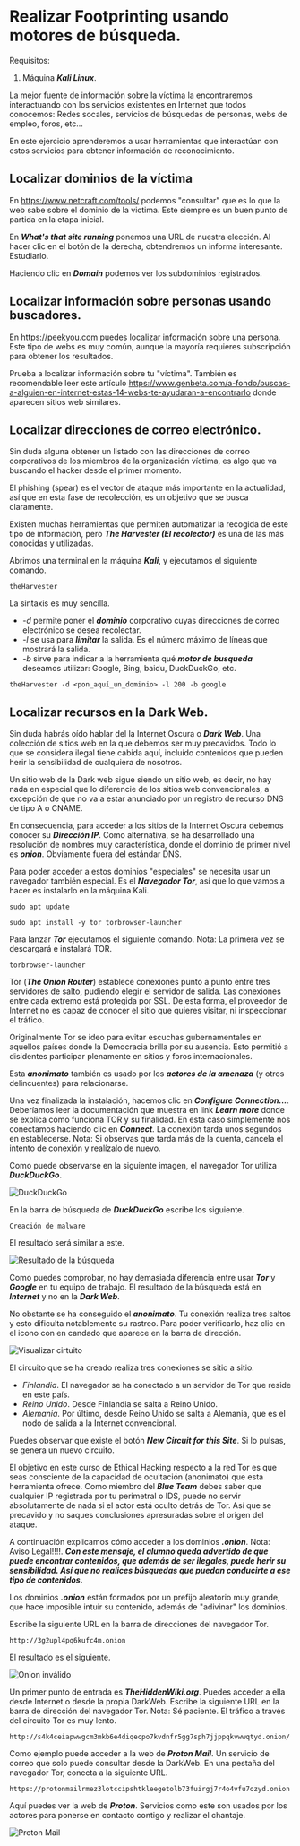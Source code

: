 # Realizar Footprinting usando motores de búsqueda.

Requisitos:
1. Máquina ***Kali Linux***.

La mejor fuente de información sobre la víctima la encontraremos interactuando con los servicios existentes en Internet que todos conocemos: Redes socales, servicios de búsquedas de personas, webs de empleo, foros, etc...

En este ejercicio aprenderemos a usar herramientas que interactúan con estos servicios para obtener información de reconocimiento.

## Localizar dominios de la víctima

En https://www.netcraft.com/tools/ podemos "consultar" que es lo que la web sabe sobre el dominio de la victima. Este siempre es un buen punto de partida en la etapa inicial. 

En ***What's that site running*** ponemos una URL de nuestra elección. Al hacer clic en el botón de la derecha, obtendremos un informa interesante. Estudiarlo.

Haciendo clic en ***Domain*** podemos ver los subdominios registrados.

## Localizar información sobre personas usando buscadores.

En https://peekyou.com puedes localizar información sobre una persona. Este tipo de webs es muy común, aunque la mayoría requieres subscripción para obtener los resultados.

Prueba a localizar información sobre tu "víctima". También es recomendable leer este artículo https://www.genbeta.com/a-fondo/buscas-a-alguien-en-internet-estas-14-webs-te-ayudaran-a-encontrarlo donde aparecen sitios web similares.


## Localizar direcciones de correo electrónico.

Sin duda alguna obtener un listado con las direcciones de correo corporativos de los miembros de la organización víctima, es algo que va buscando el hacker desde el primer momento.

El phishing (spear) es el vector de ataque más importante en la actualidad, así que en esta fase de recolección, es un objetivo que se busca claramente.

Existen muchas herramientas que permiten automatizar la recogida de este tipo de información, pero ***The Harvester (El recolector)*** es una de las más conocidas y utilizadas.

Abrimos una terminal en la máquina ***Kali***, y ejecutamos el siguiente comando.
```
theHarvester
```

La sintaxis es muy sencilla. 
* *-d <dominio>* permite poner el ***dominio*** corporativo cuyas direcciones de correo electrónico se desea recolectar.
* *-l <max>* se usa para ***limitar*** la salida. Es el número máximo de líneas que mostrará la salida.
* *-b <buscador>* sirve para indicar a la herramienta qué ***motor de busqueda*** deseamos utilizar: Google, Bing, baidu, DuckDuckGo, etc.

```
theHarvester -d <pon_aquí_un_dominio> -l 200 -b google
```

## Localizar recursos en la Dark Web.

Sin duda habrás oído hablar del la Internet Oscura o ***Dark Web***. Una colección de sitios web en la que debemos ser muy precavidos. Todo lo que se considera ilegal tiene cabida aquí, incluído contenidos que pueden herir la sensibilidad de cualquiera de nosotros.

Un sitio web de la Dark web sigue siendo un sitio web, es decir, no hay nada en especial que lo diferencie de los sitios web convencionales, a excepción de que no va a estar anunciado por un registro de recurso DNS de tipo A o CNAME.

En consecuencia, para acceder a los sitios de la Internet Oscura debemos conocer su ***Dirección IP***. Como alternativa, se ha desarrollado una resolución de nombres muy característica, donde el dominio de primer nivel es ***onion***. Obviamente fuera del estándar DNS.

Para poder acceder a estos dominios "especiales" se necesita usar un navegador también especial. Es el ***Navegador Tor***, así que lo que vamos a hacer es instalarlo en la máquina Kali.
```
sudo apt update
```
```
sudo apt install -y tor torbrowser-launcher
```

Para lanzar ***Tor*** ejecutamos el siguiente comando.
Nota: La primera vez se descargará e instalará TOR.
```
torbrowser-launcher
```

Tor (***The Onion Router***) establece conexiones punto a punto entre tres servidores de salto, pudiendo elegir el servidor de salida. Las conexiones entre cada extremo está protegida por SSL. De esta forma, el proveedor de Internet no es capaz de conocer el sitio que quieres visitar, ni inspeccionar el tráfico.

Originalmente Tor se ideo para evitar escuchas gubernamentales en aquellos países donde la Democracia brilla por su ausencia. Esto permitió a disidentes participar plenamente en sitios y foros internacionales.

Esta ***anonimato*** también es usado por los ***actores de la amenaza*** (y otros delincuentes) para relacionarse.

Una vez finalizada la instalación, hacemos clic en ***Configure Connection...***. Deberíamos leer la documentación que muestra en link ***Learn more*** donde se explica cómo funciona TOR y su finalidad. En esta caso simplemente nos conectamos haciendo clic en ***Connect***. La conexión tarda unos segundos en establecerse.
Nota: Si observas que tarda más de la cuenta, cancela el intento de conexión y realízalo de nuevo.

Como puede observarse en la siguiente imagen, el navegador Tor utiliza ***DuckDuckGo***.

![DuckDuckGo](../img/lab-02-B/202208301036.png)

En la barra de búsqueda de ***DuckDuckGo*** escribe los siguiente.
```
Creación de malware
```

El resultado será similar a este.

![Resultado de la búsqueda](../img/lab-02-B/202208301046.png)

Como puedes comprobar, no hay demasiada diferencia entre usar ***Tor*** y ***Google*** en tu equipo de trabajo. El resultado de la búsqueda está en ***Internet*** y no en la ***Dark Web***.

No obstante se ha conseguido el ***anonimato***. Tu conexión realiza tres saltos y esto dificulta notablemente su rastreo. Para poder verificarlo, haz clic en el icono con en candado que aparece en la barra de dirección.

![Visualizar cirtuito](../img/lab-02-B/202208301053.png)

El circuito que se ha creado realiza tres conexiones se sitio a sitio.
* *Finlandia*. El navegador se ha conectado a un servidor de Tor que reside en este país.
* *Reino Unido*. Desde Finlandia se salta a Reino Unido.
* *Alemania*. Por último, desde Reino Unido se salta a Alemania, que es el nodo de salida a la Internet convencional. 



Puedes observar que existe el botón ***New Circuit for this Site***. Si lo pulsas, se genera un nuevo circuito.

El objetivo en este curso de Ethical Hacking respecto a la red Tor es que seas consciente de la capacidad de ocultación (anonimato) que esta herramienta ofrece. Como miembro del ***Blue Team*** debes saber que cualquier IP registrada por tu perimetral o IDS, puede no servir absolutamente de nada si el actor está oculto detrás de Tor. Así que se precavido y no saques conclusiones apresuradas sobre el origen del ataque.

A continuación explicamos cómo acceder a los dominios ***.onion***.
Nota: Aviso Legal!!!!. ***Con este mensaje, el alumno queda advertido de que puede encontrar contenidos, que además de ser ilegales, puede herir su sensibilidad. Así que no realices búsquedas que puedan conducirte a ese tipo de contenidos.***

Los dominios ***.onion*** están formados por un prefijo aleatorio muy grande, que hace imposible intuir su contenido, además de "adivinar" los dominios.

Escribe la siguiente URL en la barra de direcciones del navegador Tor.
```
http://3g2upl4pq6kufc4m.onion
````

El resultado es el siguiente.

![Onion inválido](../img/lab-02-B/202208301115.png)

Un primer punto de entrada es ***TheHiddenWiki.org***. Puedes acceder a ella desde Internet o desde la propia DarkWeb. Escribe la siguiente URL en la barra de dirección del navegador Tor.
Nota: Sé paciente. El tráfico a través del circuito Tor es muy lento.
```
http://s4k4ceiapwwgcm3mkb6e4diqecpo7kvdnfr5gg7sph7jjppqkvwwqtyd.onion/
```

Como ejemplo puede acceder a la web de ***Proton Mail***. Un servicio de correo que solo puede consultar desde la DarkWeb. En una pestaña del navegador Tor, conecta a la siguiente URL.
```
https://protonmailrmez3lotccipshtkleegetolb73fuirgj7r4o4vfu7ozyd.onion
```

Aquí puedes ver la web de ***Proton***. Servicios como este son usados por los actores para ponerse en contacto contigo y realizar el chantaje.

![Proton Mail](../img/lab-02-B/202208301126.png)








